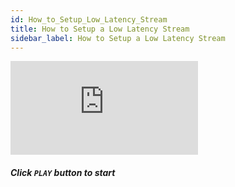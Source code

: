 ```yaml
---
id: How_to_Setup_Low_Latency_Stream
title: How to Setup a Low Latency Stream
sidebar_label: How to Setup a Low Latency Stream
---
```


<div class="video-container">
    <iframe src="https://www.youtube.com/embed/om3cOpV0WKo" frameborder="0" allowfullscreen></iframe>
</div>

##### *Click `PLAY` button to start*
